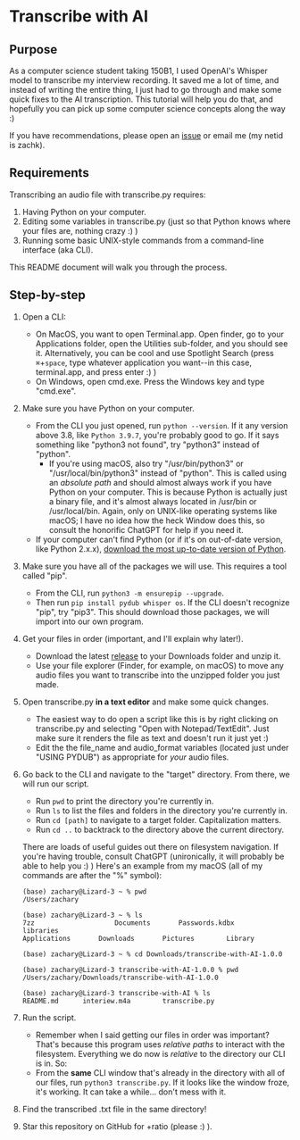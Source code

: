 # Transcribe with AI
## Purpose
As a computer science student taking 150B1, I used OpenAI's Whisper model to transcribe my interview recording. It saved me a lot of time, and instead of writing the entire thing, I just had to go through and make some quick fixes to the AI transcription. This tutorial will help you do that, and hopefully you can pick up some computer science concepts along the way :)

If you have recommendations, please open an [issue](https://github.com/imzoc/transcribe-with-AI/issues) or email me (my netid is zachk).

## Requirements
Transcribing an audio file with transcribe.py requires:
1. Having Python on your computer.
2. Editing some variables in transcribe.py (just so that Python knows where your files are, nothing crazy :) )
3. Running some basic UNIX-style commands from a command-line interface (aka CLI).

This README document will walk you through the process.

## Step-by-step
1. Open a CLI:
	* On MacOS, you want to open Terminal.app. Open finder, go to your Applications folder, open the Utilities sub-folder, and you should see it. Alternatively, you can be cool and use Spotlight Search (press `⌘`+`space`, type whatever application you want--in this case, terminal.app, and press enter :) )
	* On Windows, open cmd.exe. Press the Windows key and type "cmd.exe". 
2. Make sure you have Python on your computer.
	* From the CLI you just opened, run `python --version`. If it any version above 3.8, like `Python 3.9.7`, you're probably good to go. If it says something like "python3 not found", try "python3" instead of "python".
		* If you're using macOS, also try "/usr/bin/python3" or "/usr/local/bin/python3" instead of "python". This is called using an *absolute path* and should almost always work if you have Python on your computer. This is because Python is actually just a binary file, and it's almost always located in /usr/bin or /usr/local/bin. Again, only on UNIX-like operating systems like macOS; I have no idea how the heck Window does this, so consult the honorific ChatGPT for help if you need it.
	* If your computer can't find Python (or if it's on out-of-date version, like Python 2.x.x), [download the most up-to-date version of Python](https://www.python.org/downloads/).
3. Make sure you have all of the packages we will use. This requires a tool called "pip".
	* From the CLI, run `python3 -m ensurepip --upgrade`.
	* Then run `pip install pydub whisper os`. If the CLI doesn't recognize "pip", try "pip3". This should download those packages, we will import into our own program.
4. Get your files in order (important, and I'll explain why later!).
	* Download the latest [release](https://github.com/imzoc/transcribe-with-AI/releases) to your Downloads folder and unzip it.
	* Use your file explorer (Finder, for example, on macOS) to move any audio files you want to transcribe into the unzipped folder you just made.
5. Open transcribe.py __in a text editor__ and make some quick changes.
	* The easiest way to do open a script like this is by right clicking on transcribe.py and selecting "Open with Notepad/TextEdit". Just make sure it renders the file as text and doesn't run it just yet :)
	* Edit the the file_name and audio_format variables (located just under "USING PYDUB") as appropriate for *your* audio files.
6. Go back to the CLI and navigate to the "target" directory. From there, we will run our script.
	* Run `pwd` to print the directory you're currently in.
	* Run `ls` to list the files and folders in the directory you're currently in.
	* Run `cd [path]` to navigate to a target folder. Capitalization matters.
	* Run `cd ..` to backtrack to the directory above the current directory.

	There are loads of useful guides out there on filesystem navigation. If you're having trouble, consult ChatGPT (unironically, it will probably be able to help you :) ) Here's an example from my macOS (all of my commands are after the "%" symbol):


	`(base) zachary@Lizard-3 ~ % pwd`<br>
	`/Users/zachary`

	`(base) zachary@Lizard-3 ~ % ls`<br>
	`7zz	                Documents		Passwords.kdbx  	libraries`<br>
	`Applications		Downloads		Pictures		Library`

	`(base) zachary@Lizard-3 ~ % cd Downloads/transcribe-with-AI-1.0.0`

	`(base) zachary@Lizard-3 transcribe-with-AI-1.0.0 % pwd`<br>
	`/Users/zachary/Downloads/transcribe-with-AI-1.0.0`

	`(base) zachary@Lizard-3 transcribe-with-AI % ls`<br>
	`README.md		interiew.m4a		transcribe.py`


7. Run the script.
	* Remember when I said getting our files in order was important? That's because this program uses *relative paths* to interact with the filesystem. Everything we do now is *relative* to the directory our CLI is in. So:
	* From the __same__ CLI window that's already in the directory with all of our files, run `python3 transcribe.py`. If it looks like the window froze, it's working. It can take a while... don't mess with it.

8. Find the transcribed .txt file in the same directory!
9. Star this repository on GitHub for +ratio (please :) ).